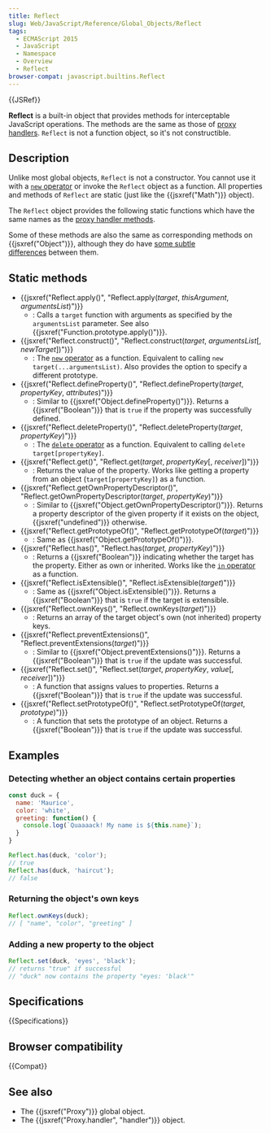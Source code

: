 ```yaml
---
title: Reflect
slug: Web/JavaScript/Reference/Global_Objects/Reflect
tags:
  - ECMAScript 2015
  - JavaScript
  - Namespace
  - Overview
  - Reflect
browser-compat: javascript.builtins.Reflect
---
```

{{JSRef}}

**Reflect** is a built-in object that provides methods for interceptable
JavaScript operations. The methods are the same as those of
[proxy handlers](/en-US/docs/Web/JavaScript/Reference/Global_Objects/Proxy/handler).
`Reflect` is not a function object, so it's not constructible.

## Description

Unlike most global objects, `Reflect` is not a constructor. You cannot use it
with a [`new` operator](/en-US/docs/Web/JavaScript/Reference/Operators/new) or
invoke the `Reflect` object as a function. All properties and methods of
`Reflect` are static (just like the {{jsxref("Math")}} object).

The `Reflect` object provides the following static functions which have the same
names as the
[proxy handler methods](/en-US/docs/Web/JavaScript/Reference/Global_Objects/Proxy/handler).

Some of these methods are also the same as corresponding methods on
{{jsxref("Object")}}, although they do
have [some subtle differences](/en-US/docs/Web/JavaScript/Reference/Global_Objects/Reflect/Comparing_Reflect_and_Object_methods) between
them.

## Static methods

*   {{jsxref("Reflect.apply()", "Reflect.apply(<var>target</var>, <var>thisArgument</var>, <var>argumentsList</var>)")}}
    *   : Calls a `target` function with arguments as specified by the
        `argumentsList` parameter. See also
        {{jsxref("Function.prototype.apply()")}}.
*   {{jsxref("Reflect.construct()", "Reflect.construct(<var>target</var>, <var>argumentsList</var>[, <var>newTarget</var>])")}}
    *   : The [`new` operator](/en-US/docs/Web/JavaScript/Reference/Operators/new)
        as a function. Equivalent to calling `new target(...argumentsList)`. Also
        provides the option to specify a different prototype.
*   {{jsxref("Reflect.defineProperty()", "Reflect.defineProperty(<var>target</var>, <var>propertyKey</var>, <var>attributes</var>)")}}
    *   : Similar to {{jsxref("Object.defineProperty()")}}. Returns a
        {{jsxref("Boolean")}} that is `true` if the property was successfully
        defined.
*   {{jsxref("Reflect.deleteProperty()", "Reflect.deleteProperty(<var>target</var>, <var>propertyKey</var>)")}}
    *   : The
        [`delete` operator](/en-US/docs/Web/JavaScript/Reference/Operators/delete)
        as a function. Equivalent to calling `delete target[propertyKey]`.
*   {{jsxref("Reflect.get()", "Reflect.get(<var>target</var>, <var>propertyKey</var>[, <var>receiver</var>])")}}
    *   : Returns the value of the property. Works like getting a property from an
        object (`target[propertyKey]`) as a function.
*   {{jsxref("Reflect.getOwnPropertyDescriptor()", "Reflect.getOwnPropertyDescriptor(<var>target</var>, <var>propertyKey</var>)")}}
    *   : Similar to
        {{jsxref("Object.getOwnPropertyDescriptor()")}}. Returns a
        property descriptor of the given property if it exists on the object, 
        {{jsxref("undefined")}} otherwise.
*   {{jsxref("Reflect.getPrototypeOf()", "Reflect.getPrototypeOf(<var>target</var>)")}}
    *   : Same as {{jsxref("Object.getPrototypeOf()")}}.
*   {{jsxref("Reflect.has()", "Reflect.has(<var>target, propertyKey</var>)")}}
    *   : Returns a {{jsxref("Boolean")}} indicating whether the target has
        the property. Either as own or inherited. Works like the
        [`in` operator](/en-US/docs/Web/JavaScript/Reference/Operators/in) as a
        function.
*   {{jsxref("Reflect.isExtensible()", "Reflect.isExtensible(<var>target</var>)")}}
    *   : Same as {{jsxref("Object.isExtensible()")}}. Returns a
        {{jsxref("Boolean")}} that is `true` if the target is extensible.
*   {{jsxref("Reflect.ownKeys()", "Reflect.ownKeys(<var>target</var>)")}}
    *   : Returns an array of the target object's own (not inherited) property keys.
*   {{jsxref("Reflect.preventExtensions()", "Reflect.preventExtensions(<var>target</var>)")}}
    *   : Similar to {{jsxref("Object.preventExtensions()")}}. Returns a
        {{jsxref("Boolean")}} that is `true` if the update was successful.
*   {{jsxref("Reflect.set()", "Reflect.set(<var>target</var>, <var>propertyKey</var>, <var>value</var>[, <var>receiver</var>])")}}
    *   : A function that assigns values to properties. Returns a
        {{jsxref("Boolean")}} that is `true` if the update was successful.
*   {{jsxref("Reflect.setPrototypeOf()", "Reflect.setPrototypeOf(<var>target</var>, <var>prototype</var>)")}}
    *   : A function that sets the prototype of an object. Returns a
        {{jsxref("Boolean")}} that is `true` if the update was successful.

## Examples

### Detecting whether an object contains certain properties

```js
const duck = {
  name: 'Maurice',
  color: 'white',
  greeting: function() {
    console.log(`Quaaaack! My name is ${this.name}`);
  }
}

Reflect.has(duck, 'color');
// true
Reflect.has(duck, 'haircut');
// false
```

### Returning the object's own keys

```js
Reflect.ownKeys(duck);
// [ "name", "color", "greeting" ]
```

### Adding a new property to the object

```js
Reflect.set(duck, 'eyes', 'black');
// returns "true" if successful
// "duck" now contains the property "eyes: 'black'"
```

## Specifications

{{Specifications}}

## Browser compatibility

{{Compat}}

## See also

*   The {{jsxref("Proxy")}} global object.
*   The {{jsxref("Proxy.handler", "handler")}} object.
